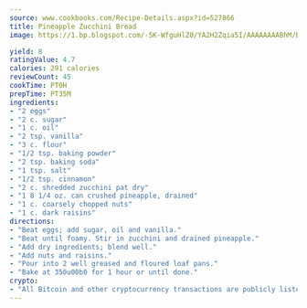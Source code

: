 ```yaml
---
source: www.cookbooks.com/Recipe-Details.aspx?id=527866
title: Pineapple Zucchini Bread
image: https://1.bp.blogspot.com/-5K-WfguHlZ0/YA2H2Zqia5I/AAAAAAAABhM/Bdgu68p4aG0Q6jWdy3eGaUXSKw5p3sdxwCLcBGAsYHQ/s324/7.png

yield: 8
ratingValue: 4.7
calories: 291 calories
reviewCount: 45
cookTime: PT0H
prepTime: PT35M
ingredients:
- "2 eggs"
- "2 c. sugar"
- "1 c. oil"
- "2 tsp. vanilla"
- "3 c. flour"
- "1/2 tsp. baking powder"
- "2 tsp. baking soda"
- "1 tsp. salt"
- "1/2 tsp. cinnamon"
- "2 c. shredded zucchini pat dry"
- "1 8 1/4 oz. can crushed pineapple, drained"
- "1 c. coarsely chopped nuts"
- "1 c. dark raisins"
directions:
- "Beat eggs; add sugar, oil and vanilla."
- "Beat until foamy. Stir in zucchini and drained pineapple."
- "Add dry ingredients; blend well."
- "Add nuts and raisins."
- "Pour into 2 well greased and floured loaf pans."
- "Bake at 350u00b0 for 1 hour or until done."
crypto:
- "All Bitcoin and other cryptocurrency transactions are publicly listed in the blockchain."
---
```

